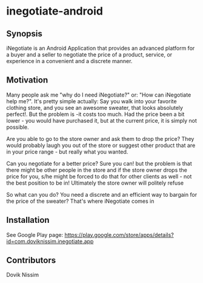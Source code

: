 # inegotiate-android
## Synopsis

iNegotiate is an Android Application that provides an advanced platform for a buyer and a seller to negotiate the price of a product, service, or experience in a convenient and a discrete manner.

## Motivation

Many people ask me "why do I need iNegotiate?" or: "How can iNegotiate help me?". It's pretty simple actually: 
Say you walk into your favorite clothing store, and you see an awesome sweater, that looks absolutely perfect!.
But the problem is -it costs too much.  Had the price been a bit lower - you would have purchased it, but at 
the current price,  it is simply not possible.

Are you able to go to the store owner and ask them to drop the price? They would probably laugh you out of the 
store or suggest other product that are in your price range - but really what you wanted.

Can you negotiate for a better price? Sure you can! but the problem is that there might be other people in the 
store and if the store owner drops the price for you, s/he might be forced to do that for other clients as 
well - not the best position to be in! Ultimately the store owner will politely refuse

So what can you do?  You need a discrete and an efficient way to bargain for the price of the sweater?
That's where iNegotiate comes in

## Installation

See Google Play page: https://play.google.com/store/apps/details?id=com.doviknissim.inegotiate.app

## Contributors

Dovik Nissim
